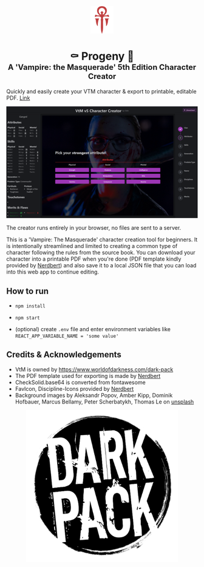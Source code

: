 <p align="center">
  <a href="https://www.odin-matthias.de">
    <img alt="Cyoanide" src="./readme_assets/messy_crit.svg" width="60" />
  </a>
</p>
<h1 align="center">
  <div>⚰️ Progeny 🦇</div>
  <div style="font-size: 20px;">A 'Vampire: the Masquerade' 5th Edition Character Creator</div>
</h1>


Quickly and easily create your VTM character & export to printable, editable PDF.
[Link](https://progeny.odin-matthias.de)

![](readme_assets/vtm_gen_attributes.png)

The creator runs entirely in your browser, no files are sent to a server.

This is a 'Vampire: The Masquerade' character creation tool for beginners. It is intentionally streamlined and limited to creating a common type of character following the rules from the source book. You can download your character into a printable PDF when you're done (PDF template kindly provided by [Nerdbert](https://linktr.ee/nerdbert)) and also save it to a local JSON file that you can load into this web app to continue editing.



## How to run
* `npm install`
* `npm start`

* (optional) create `.env` file and enter environment variables like `REACT_APP_VARIABLE_NAME = 'some value'`

<!-- ## How to use -->

<!-- ## How to use your own fillable pdf
* Convert your pdf to base64 (you can use `scripts/pdfToBase64.ts`)
* Import & load it in `pdfCreator.ts`
* Use `printFieldNames()` to get names of fillable fields
* Map character attributes generated in `Generator.tsx` to pdf field names -->


<!-- ## TODOs:
* Fix: pdf-lib fonts only support latin charaters by default. Use embedFont and/or pdf-lib/fontkit to select a font that supports all unicode characters
* Add free-text / select field where predator type says "pick XY"?
* Add free-text custom merit/flaw field(s) for users to input their own stuff

* Make instruction-text prettier / styled (check out similar web apps for how they do it?)
* Make merit/flaw picking prettier - maybe style it more like a character sheet (with the oooo)

* Ask for feedback in VtM spaces
  * Randomized name, ambition, desire etc
  * Post and ask for feedback again once you have all these completed (v2 release)

* Add more loresheets
* Fix: Setting Specialites, then going back and setting new specialties keeps the old ones
* Fix: Changing predator type should reset disciplines (like changing clan does, search "Because you changed your clan")
* -->


## Credits & Acknowledgements
* VtM is owned by https://www.worldofdarkness.com/dark-pack
* The PDF template used for exporting is made by [Nerdbert](https://linktr.ee/nerdbert)
* CheckSolid.base64 is converted from fontawesome
* FavIcon, Discipline-Icons provided by [Nerdbert](https://drive.google.com/drive/folders/166CN03nsT6VF-cjjttS0uBfvMZRoNqgK)
* Background images by Aleksandr Popov, Amber Kipp, Dominik Hofbauer, Marcus Bellamy, Peter Scherbatykh, Thomas Le on [unsplash](unsplash.com)

<p align="center">
<img src="./readme_assets/darkpack_logo1.png" height="400">
</p>